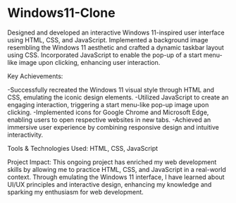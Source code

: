 # Windows11-Clone
Designed and developed an interactive Windows 11-inspired user interface using HTML, CSS, and JavaScript. Implemented a background image resembling the Windows 11 aesthetic and crafted a dynamic taskbar layout using CSS. Incorporated JavaScript to enable the pop-up of a start menu-like image upon clicking, enhancing user interaction.

Key Achievements:

-Successfully recreated the Windows 11 visual style through HTML and CSS, emulating the iconic design elements.
-Utilized JavaScript to create an engaging interaction, triggering a start menu-like pop-up image upon clicking.
-Implemented icons for Google Chrome and Microsoft Edge, enabling users to open respective websites in new tabs.
-Achieved an immersive user experience by combining responsive design and intuitive interactivity.

Tools & Technologies Used:
HTML, CSS, JavaScript

Project Impact:
This ongoing project has enriched my web development skills by allowing me to practice HTML, CSS, and JavaScript in a real-world context. Through emulating the Windows 11 interface, I have learned about UI/UX principles and interactive design, enhancing my knowledge and sparking my enthusiasm for web development.
